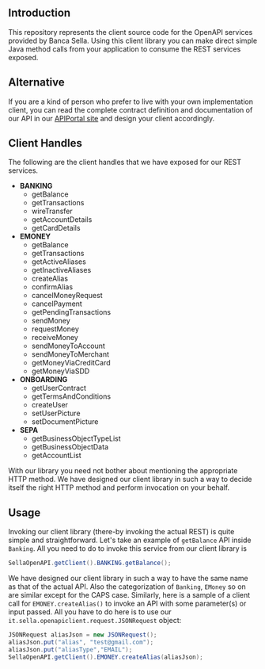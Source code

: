 ## Introduction
This repository represents the client source code for the OpenAPI services provided by Banca Sella. Using this client library you can make direct simple Java method calls from your application to consume the REST services exposed.

## Alternative
If you are a kind of person who prefer to live with your own implementation client, you can read the complete contract definition and documentation of our API in our [APIPortal site](https://openapi.sella.it/) and design your client accordingly.

## Client Handles
The following are the client handles that we have exposed for our REST services. 
* **BANKING**
  * getBalance
  * getTransactions
  * wireTransfer
  * getAccountDetails
  * getCardDetails 
* **EMONEY**
  * getBalance
  * getTransactions
  * getActiveAliases
  * getInactiveAliases
  * createAlias
  * confirmAlias
  * cancelMoneyRequest
  * cancelPayment
  * getPendingTransactions
  * sendMoney
  * requestMoney
  * receiveMoney
  * sendMoneyToAccount
  * sendMoneyToMerchant
  * getMoneyViaCreditCard
  * getMoneyViaSDD
* **ONBOARDING**
  * getUserContract
  * getTermsAndConditions
  * createUser
  * setUserPicture
  * setDocumentPicture
* **SEPA**
  * getBusinessObjectTypeList
  * getBusinessObjectData
  * getAccountList

With our library you need not bother about mentioning the appropriate HTTP method. We have designed our client library in such a way to decide itself the right HTTP method and perform invocation on your behalf.

## Usage
Invoking our client library (there-by invoking the actual REST) is quite simple and straightforward. Let's take an example of `getBalance` API inside `Banking`. All you need to do to invoke this service from our client library is
```java
SellaOpenAPI.getClient().BANKING.getBalance();
```
We have designed our client library in such a way to have the same name as that of the actual API. Also the categorization of `Banking`, `EMoney` so on are similar except for the CAPS case.
Similarly, here is a sample of a client call for `EMONEY.createAlias()` to invoke an API with some parameter(s) or input passed. All you have to do here is to use our `it.sella.openapiclient.request.JSONRequest` object:
```java
JSONRequest aliasJson = new JSONRequest();
aliasJson.put("alias", "test@gmail.com");
aliasJson.put("aliasType","EMAIL");
SellaOpenAPI.getClient().EMONEY.createAlias(aliasJson);
```

